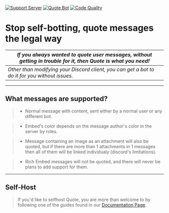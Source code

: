 [![Support Server](https://discordapp.com/api/guilds/418455732741079040/widget.png)](https://discord.gg/sbySHxA)
[![Quote Bot](https://discordbots.org/api/widget/status/447176783704489985.svg)](https://discordbots.org/bot/447176783704489985)
[![Code Quality](https://api.codacy.com/project/badge/Grade/81a0a0e33ddd4a32882fe57ebb5d60a1)](https://app.codacy.com/app/aki-jp/Quote?utm_source=github.com&utm_medium=referral&utm_content=Deivedux/Quote&utm_campaign=Badge_Grade_Dashboard)

# Stop self-botting, quote messages the legal way

| *If you always wanted to quote user messages, without getting in trouble for it, then Quote is what you need!* |
| --- |
| *Other than modifying your Discord client, you can get a bot to do it for you without issues.* |

---

## What messages are supported?
> * Normal message with content, sent either by a normal user or any different bot.

> * Embed's color depends on the message author's color in the server by roles.

> * Message containing an image as an attachment will also be quoted, but if there are more than 1 attachments in 1 messages then all of them will be linked individualy (discord's limitations).

> * Rich Embed messages will not be quoted, and there will never be plans to add support for them.

---

## Self-Host

> If you'd like to selfhost Quote, you are more than welcome to by following one of the guides found in our [Documentation Page](https://quote.readthedocs.io/en/latest/).